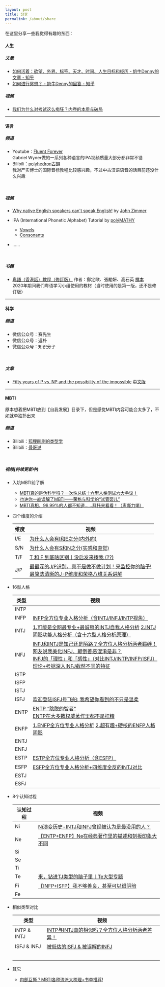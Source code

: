 ```yaml
---
layout: post
title: 分享
permalink: /about/share
---
```


在这里分享一些我觉得有趣的东西：

#### 人生

##### 文章

- [如何活着：欲望、外界、标签、天才、时间、人生目标和经历 - 奶牛Denny的文章 - 知乎](https://zhuanlan.zhihu.com/p/19698994)
- [如何进行冥想？ - 奶牛Denny的回答 - 知乎](https://www.zhihu.com/question/20684757/answer/543468752)

##### 视频

- [我们为什么对考试这么痴狂？内卷的本质与破局](https://www.bilibili.com/video/BV1Gi421i7mJ)

---

#### 语言

##### 频道

- Youtube：[Fluent Forever](https://www.youtube.com/@FluentForeverApp)<br/>Gabriel Wyner做的一系列各种语言的IPA视频质量大部分都非常不错
- Bilibili：[polyhedron古韻](https://space.bilibili.com/3957493)<br/>
  我对严实博士的国际音标教程比较感兴趣，不过中古汉语语音的话目前还没什么兴趣

<br/>

##### 视频

- [Why native English speakers can't speak English!](https://youtu.be/Dt1VU_oyjcw?feature=shared) by [John Zimmer](https://www.youtube.com/@JohnZimmer-MannerofSpeaking)
- IPA (International Phonetic Alphabet) Tutorial by [polýMATHY](https://www.youtube.com/@polyMATHY_Luke)
  - [Vowels](https://youtu.be/tpR5GdKXpGc)
  - [Consonants](https://youtu.be/olM1mm66YPw)


- ……

<br/>

##### 书籍

- [粵語（香港話）教程（修訂版）](https://www.jointpublishing.com/publishing/catalogue/chinese-learning/cantonese-learning/9789620447990.aspx) 作者：鄭定歐、張勵妍、高石英 [样本](https://www.jointpublishing.com/JointPublishing2013/media/Joint-Publishing/Publishing/1_Book/2014/201404/粵語(香港話)教程i-13.pdf?ext=.pdf)<br/>2020年期间我们粤语学习小组使用的教材（当时使用的是第一版，还不是修订版）

---

#### 科学

##### 频道

- 微信公众号：赛先生
- 微信公众号：返朴
- 微信公众号：知识分子

<br/>

##### 文章

- [Fifty years of P vs. NP and the possibility of the impossible](https://dl.acm.org/doi/abs/10.1145/3460351) [中文版](https://mp.weixin.qq.com/s/GMvRb9pI1gFGYWEG5xcxyw)

---
#### MBTI

原本想着把MBTI放到【自我发展】目录下，但是感觉MBTI内容可能会太多了，不如就单独拎出来

##### 频道

- Bilibili：[狐狸刷刷的类型学](https://space.bilibili.com/1869592347)
- Bilibili：[骨哥说](https://space.bilibili.com/1512455827)

<br/>

##### 视频(持续更新中)

- 入坑MBTI前了解
  - [MBTI真的是伪科学吗？一次性总结十六型人格测试六大争议！](https://www.bilibili.com/video/BV1EZ4y117ju)
  - [也许你一直误解了MBTI——荣格与科学的“试管婴儿”](https://www.bilibili.com/video/BV1kR4y1C7zo)
  - [MBTI真相，99.99%的人都不知道……拜托来看看！（声嘶力竭）](https://www.bilibili.com/video/BV1jB4y1U7B4)
  
- 四个维度的介绍

  | 维度 | 视频                                                         |
  | ---- | ------------------------------------------------------------ |
  | I/E  | [为什么人会有I和E之分(内外向)](https://www.bilibili.com/video/BV1gY4y1G7HS/) |
  | S/N  | [为什么人会有S和N之分(实感和直觉)](https://www.bilibili.com/video/BV1St4y1H7bm/) |
  | T/F  | [T 和 F 到底啥区别丨没启发来揍我 (??)](https://www.bilibili.com/video/BV1Ur4y1u77B) |
  | J/P  | [最最深的J/P识别，真不是做不做计划！来监控你的脑子!](https://www.bilibili.com/video/BV18t4y1t7L2)<br />[最简洁清晰的J-P维度和荣格八维关系讲解](https://www.bilibili.com/video/BV1Le4y187tT) |

- 16型人格

  | 类型 | 视频                                                         |
  | ---- | ------------------------------------------------------------ |
  | INTP |                                                              |
  | INFP | [INFP全方位专业人格分析（含INTJ/INFJ/INTP视角）](https://www.bilibili.com/video/BV1CZ4y1a7hN) |
  | INTJ | [1.可能是全网最专业+最诚恳的INTJ自我人格分析](https://www.bilibili.com/video/BV1Qv4y1w7qK) [2.INTJ阴影功能人格分析（含十六型人格分析原理）](https://www.bilibili.com/video/BV1ev4y1372K) |
  | INFJ | [INFJ和INTJ是知己还是陌路？全方位人格分析两者羁绊！](https://www.bilibili.com/video/BV16Z4y1v7Wk)<br />[网友说我美化INFJ，颠倒善恶混淆是非？](https://www.bilibili.com/video/BV1r24y1y7NU)<br />[INFJ的「理性」和「感性」（对比INTJ/INTP/INFP/ISFJ）](https://www.bilibili.com/video/BV1AN411z7rq)<br />[理论+考据深入INFJ截然不同的特征](https://www.bilibili.com/video/BV1QN4y1H727) |
  | ISTP |                                                              |
  | ISFP |                                                              |
  | ISTJ |                                                              |
  | ISFJ | [欢迎登陆ISFJ号飞船: 我希望你看到的不只是温柔](https://www.bilibili.com/video/BV1hh4y1472t) |
  | ENTP | [ENTP “跳脱的智者”](https://www.bilibili.com/video/BV1aB4y117L1)<br />[ENTP在大多数权威著作里都不是杠精](https://www.bilibili.com/video/BV1Pc411v7B2) |
  | ENFP | [1.ENFP全方位专业人格分析](https://www.bilibili.com/video/BV1Xe4y1d7vp) [2.超有趣+硬核的ENFP人格阴影](https://www.bilibili.com/video/BV1Rd4y1g7Mq) |
  | ENTJ |                                                              |
  | ENFJ |                                                              |
  | ESTP | [ESTP全方位专业人格分析（含ESFP）](https://www.bilibili.com/video/BV1Vj41187Kx) |
  | ESFP | [ESFP全方位专业人格分析+四维度全反的INTJ对比](https://www.bilibili.com/video/BV1NG41147mH) |
  | ESTJ |                                                              |
  | ESFJ |                                                              |

- 8个认知过程

  | 认知过程 | 视频                                                         |
  | -------- | ------------------------------------------------------------ |
  | Ni       | [Ni演变历史-INTJ和INFJ曾经被认为是最没用的人？](https://www.bilibili.com/video/BV1uD421N7L9) |
  | Ne       | [【ENTP+ENFP】Ne在经典著作里的描述和刻板印象大不同](https://www.bilibili.com/video/BV1KZ421u7wd) |
  | Si       |                                                              |
  | Se       |                                                              |
  | Ti       |                                                              |
  | Te       | [来，钻进TJ类型的脑子里丨Te大型专题](https://www.bilibili.com/video/BV1vo4y1K7VW) |
  | Fi       | [【INFP+ISFP】我不够善良，甚至可以很阴暗](https://www.bilibili.com/video/BV1Kb421q7NR) |
  | Fe       |                                                              |

- 相似类型对比

  | 类型        | 视频                                                         |
  | ----------- | ------------------------------------------------------------ |
  | INTP & INTJ | [INTP与INTJ真的相似吗？全方位人格分析两者差异！](https://www.bilibili.com/video/BV1Ur4y1g7rU) |
  | ISFJ & INFJ | [被低估的ISFJ & 被误解的INFJ](https://www.bilibili.com/video/BV1ev4y1R7kM) |
  |             |                                                              |
  |             |                                                              |
  |             |                                                              |
  |             |                                                              |
  |             |                                                              |

- 其它

  - [内部互撕？MBTI各种流派大梳理+书单推荐!](https://www.bilibili.com/video/BV1Ye4y1t75b)
